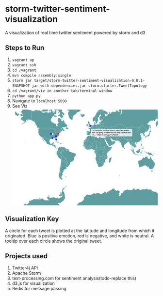 # storm-twitter-sentiment-visualization
A visualization of real time twitter sentiment powered by storm and d3

## Steps to Run
1. `vagrant up`
2. `vagrant ssh`
3. `cd /vagrant`
4. `mvn compile assembly:single`
5. `storm jar target/storm-twitter-sentiment-visualization-0.0.1-SNAPSHOT-jar-with-dependencies.jar storm.starter.TweetTopology`
6. `cd /vagrant/viz in another tab/terminal window`
7. `python app.py`
8. Navigate to `localhost:5000`
9. See Viz ![Example](viz/example.png)

## Visualization Key
A circle for each tweet is plotted at the latitude and longitude from which it originated. Blue is positive emotion, red is negative, and white is neutral.
A tooltip over each circle shows the original tweet.

## Projects used
1. Twitter4j API
2. Apache Storm 
3. text-processing.com for sentiment analysis(todo-replace this)
4. d3.js for visualization
5. Redis for message passing

